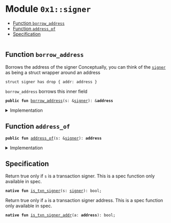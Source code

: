 
<a id="0x1_signer"></a>

# Module `0x1::signer`



-  [Function `borrow_address`](#0x1_signer_borrow_address)
-  [Function `address_of`](#0x1_signer_address_of)
-  [Specification](#@Specification_0)


<pre><code></code></pre>



<a id="0x1_signer_borrow_address"></a>

## Function `borrow_address`

Borrows the address of the signer
Conceptually, you can think of the <code><a href="signer.md#0x1_signer">signer</a></code> as being a struct wrapper around an
address
```
struct signer has drop { addr: address }
```
<code>borrow_address</code> borrows this inner field


<pre><code><b>public</b> <b>fun</b> <a href="signer.md#0x1_signer_borrow_address">borrow_address</a>(s: &<a href="signer.md#0x1_signer">signer</a>): &<b>address</b>
</code></pre>



<details>
<summary>Implementation</summary>


<pre><code><b>native</b> <b>public</b> <b>fun</b> <a href="signer.md#0x1_signer_borrow_address">borrow_address</a>(s: &<a href="signer.md#0x1_signer">signer</a>): &<b>address</b>;
</code></pre>



</details>

<a id="0x1_signer_address_of"></a>

## Function `address_of`



<pre><code><b>public</b> <b>fun</b> <a href="signer.md#0x1_signer_address_of">address_of</a>(s: &<a href="signer.md#0x1_signer">signer</a>): <b>address</b>
</code></pre>



<details>
<summary>Implementation</summary>


<pre><code><b>public</b> <b>fun</b> <a href="signer.md#0x1_signer_address_of">address_of</a>(s: &<a href="signer.md#0x1_signer">signer</a>): <b>address</b> {
    *<a href="signer.md#0x1_signer_borrow_address">borrow_address</a>(s)
}
</code></pre>



</details>

<a id="@Specification_0"></a>

## Specification

Return true only if <code>s</code> is a transaction signer. This is a spec function only available in spec.


<a id="0x1_signer_is_txn_signer"></a>


<pre><code><b>native</b> <b>fun</b> <a href="signer.md#0x1_signer_is_txn_signer">is_txn_signer</a>(s: <a href="signer.md#0x1_signer">signer</a>): bool;
</code></pre>


Return true only if <code>a</code> is a transaction signer address. This is a spec function only available in spec.


<a id="0x1_signer_is_txn_signer_addr"></a>


<pre><code><b>native</b> <b>fun</b> <a href="signer.md#0x1_signer_is_txn_signer_addr">is_txn_signer_addr</a>(a: <b>address</b>): bool;
</code></pre>


[move-book]: https://aptos.dev/move/book/SUMMARY
